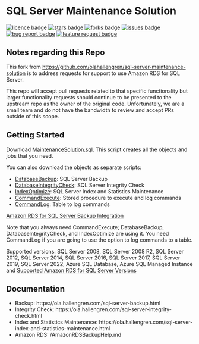 # SQL Server Maintenance Solution
[![licence badge]][licence]
[![stars badge]][stars]
[![forks badge]][forks]
[![issues badge]][issues]
[![bug report badge]][bug report]
[![feature request badge]][feature request]

## Notes regarding this Repo

This fork from https://github.com/olahallengren/sql-server-maintenance-solution is to address requests for support to use Amazon RDS for SQL Server.

This repo will accept pull requests related to that specific functionality but larger functionality requests should continue to be presented to the upstream repo as the owner of the original code. Unfortunately, we are a small team and do not have the bandwidth to review and accept PRs outside of this scope.

## Getting Started

Download [MaintenanceSolution.sql](/MaintenanceSolution.sql).
This script creates all the objects and jobs that you need.

You can also download the objects as separate scripts:
 - [DatabaseBackup](/DatabaseBackup.sql): SQL Server Backup
 - [DatabaseIntegrityCheck](/DatabaseIntegrityCheck.sql): SQL Server Integrity Check
 - [IndexOptimize](/IndexOptimize.sql): SQL Server Index and Statistics Maintenance
 - [CommandExecute](/CommandExecute.sql): Stored procedure to execute and log commands
 - [CommandLog](/CommandLog.sql): Table to log commands
 
 [Amazon RDS for SQL Server Backup Integration](/AmazonRDSBackupHelp.md)

Note that you always need CommandExecute; DatabaseBackup, DatabaseIntegrityCheck, and IndexOptimize are using it.
You need CommandLog if you are going to use the option to log commands to a table.

Supported versions: SQL Server 2008, SQL Server 2008 R2, SQL Server 2012, SQL Server 2014, SQL Server 2016, SQL Server 2017, SQL Server 2019, SQL Server 2022, Azure SQL Database, Azure SQL Managed Instance and [Supported Amazon RDS for SQL Server Versions](https://docs.aws.amazon.com/AmazonRDS/latest/UserGuide/CHAP_SQLServer.html#SQLServer.Concepts.General.VersionSupport)

## Documentation

<ul>
<li>Backup: https://ola.hallengren.com/sql-server-backup.html</li>
<li>Integrity Check: https://ola.hallengren.com/sql-server-integrity-check.html</li>
<li>Index and Statistics Maintenance: https://ola.hallengren.com/sql-server-index-and-statistics-maintenance.html</li>
<li>Amazon RDS: /AmazonRDSBackupHelp.md</li>
</ul>

[licence badge]:https://img.shields.io/badge/license-MIT-blue.svg
[stars badge]:https://img.shields.io/github/stars/amazon-contributing/aws-sql-server-maintenance-solution.svg
[forks badge]:https://img.shields.io/github/forks/amazon-contributing/aws-sql-server-maintenance-solution.svg
[issues badge]:https://img.shields.io/github/issues/amazon-contributing/aws-sql-server-maintenance-solution.svg
[bug report badge]:https://img.shields.io/github/issues/amazon-contributing/aws-sql-server-maintenance-solution/Bug%20Report.svg
[feature request badge]:https://img.shields.io/github/issues/amazon-contributing/aws-sql-server-maintenance-solution/Feature%20Request.svg

[licence]:https://github.com/olahallengren/sql-server-maintenance-solution/blob/master/LICENSE
[stars]:https://github.com/amazon-contributing/aws-sql-server-maintenance-solution/stargazers
[forks]:https://github.com/amazon-contributing/aws-sql-server-maintenance-solution/network
[issues]:https://github.com/amazon-contributing/aws-sql-server-maintenance-solution/issues
[bug report]:https://github.com/amazon-contributing/aws-sql-server-maintenance-solution/issues?q=is%3Aopen+is%3Aissue+label%3A%22Bug+Report%22
[feature request]:https://github.com/amazon-contributing/aws-sql-server-maintenance-solution/issues?q=is%3Aopen+is%3Aissue+label%3A%22Feature+Request%22

